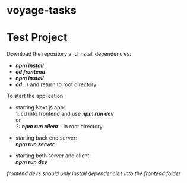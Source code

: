 # voyage-tasks

<!-- Your project's `readme` is as important to success as your code. For
this reason you should put as much care into its creation and maintenance
as you would any other component of the application. -->

<!-- If you are unsure of what should go into the `readme` let this article,
written by an experienced Chingu, be your starting point -
[Keys to a well written README](https://tinyurl.com/yk3wubft). -->

<!-- And before we go there's "one more thing"! Once you decide what to include
in your `readme` feel free to replace the text we've provided here. -->

<!-- > Own it & Make it your Own! -->

# Test Project

Download the repository and install dependencies:

- **_npm install_**
- **_cd frontend_**
- **_npm install_**
- **_cd .._**/
  and return to root directory

To start the application:

- starting Next.js app:\
  1: cd into frontend and use **_npm run dev_**\
  or\
  2: **_npm run client_** - in root directory

- starting back end server:\
  **_npm run server_**

- starting both server and client:\
  **_npm run dev_**

_frontend devs should only install dependencies into the frontend folder_
